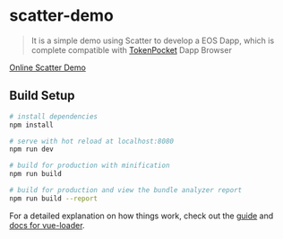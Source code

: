 # scatter-demo

> It is a simple demo using Scatter to develop a EOS Dapp, which is complete compatible with [TokenPocket](https://www.mytokenpocket.vip/) Dapp Browser

[Online Scatter Demo](https://scatter-demo.gz.bcebos.com/index.html)

## Build Setup

``` bash
# install dependencies
npm install

# serve with hot reload at localhost:8080
npm run dev

# build for production with minification
npm run build

# build for production and view the bundle analyzer report
npm run build --report
```

For a detailed explanation on how things work, check out the [guide](http://vuejs-templates.github.io/webpack/) and [docs for vue-loader](http://vuejs.github.io/vue-loader).
